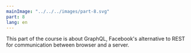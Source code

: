 ```yaml
---
mainImage: "../../../images/part-8.svg"
part: 8
lang: en
---
```


<div class="intro">

This part of the course is about GraphQL, Facebook's alternative to REST for communication between browser and a server.

</div>
